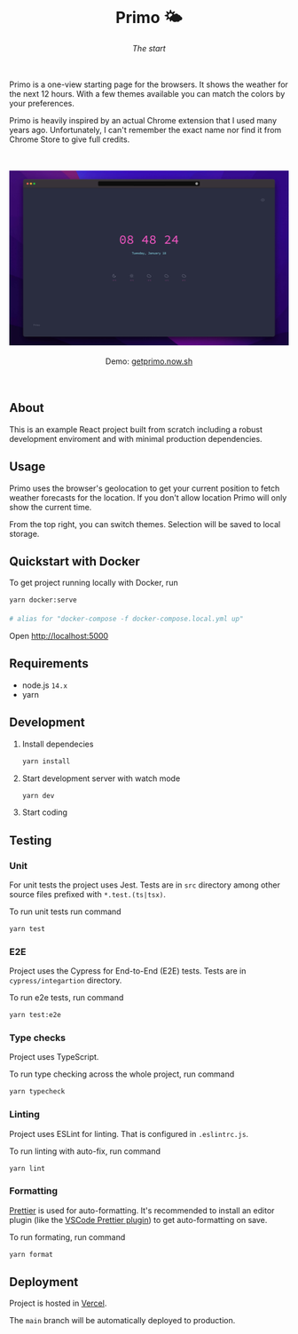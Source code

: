 <div align="center">
    <br/>
    <h1>Primo 🌤</h1>
    <i>The start</i>
    <br/>
</div>

<br/>
<br/>

Primo is a one-view starting page for the browsers. It shows the weather for the next 12 hours.
With a few themes available you can match the colors by your preferences.

Primo is heavily inspired by an actual Chrome extension that I used many years ago.
Unfortunately, I can't remember the exact name nor find it from Chrome Store to give
full credits.

<br/>
<br/>

<div align="center">
    <img src="./docs/primo.jpg" alt="Example view of the app" />
</div>

<br/>

<div align="center">
    Demo: <a href="https://getprimo.vercel.app">getprimo.now.sh</a>
</div>

<br/>
<br/>

## About

This is an example React project built from scratch including a robust development enviroment and with minimal production dependencies.

## Usage

Primo uses the browser's geolocation to get your current position to fetch weather forecasts
for the location. If you don't allow location Primo will only show the current time.

From the top right, you can switch themes. Selection will be saved to local storage.

## Quickstart with Docker

To get project running locally with Docker, run

```sh
yarn docker:serve

# alias for "docker-compose -f docker-compose.local.yml up"
```

Open [http://localhost:5000](http://localhost:5000)

## Requirements

-   node.js `14.x`
-   yarn

## Development

1. Install dependecies

    ```sh
    yarn install
    ```

2. Start development server with watch mode

    ```sh
    yarn dev
    ```

3. Start coding

## Testing

### Unit

For unit tests the project uses Jest. Tests are in `src` directory among other
source files prefixed with `*.test.(ts|tsx)`.

To run unit tests run command

```sh
yarn test
```

### E2E

Project uses the Cypress for End-to-End (E2E) tests. Tests are in `cypress/integartion` directory.

To run e2e tests, run command

```sh
yarn test:e2e
```

### Type checks

Project uses TypeScript.

To run type checking across the whole project, run command

```sh
yarn typecheck
```

### Linting

Project uses ESLint for linting. That is configured in `.eslintrc.js`.

To run linting with auto-fix, run command

```sh
yarn lint
```

### Formatting

[Prettier](https://prettier.io/) is used for auto-formatting. It's recommended to install an editor plugin (like the [VSCode Prettier plugin](https://marketplace.visualstudio.com/items?itemName=esbenp.prettier-vscode)) to get auto-formatting on save.

To run formating, run command

```sh
yarn format
```

## Deployment

Project is hosted in [Vercel](https://vercel.com).

The `main` branch will be automatically deployed to production.
